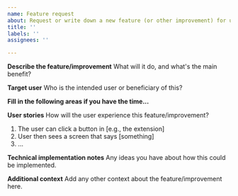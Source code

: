 ```yaml
---
name: Feature request
about: Request or write down a new feature (or other improvement) for us to flesh out!
title: ''
labels: ''
assignees: ''

---
```


**Describe the feature/improvement**
What will it do, and what's the main benefit?

**Target user**
Who is the intended user or beneficiary of this?


**Fill in the following areas if you have the time...**

**User stories**
How will the user experience this feature/improvement?
1. The user can click a button in [e.g., the extension]
2. User then sees a screen that says [something]
3. ...

**Technical implementation notes**
Any ideas you have about how this could be implemented.

**Additional context**
Add any other context about the feature/improvement here. 
